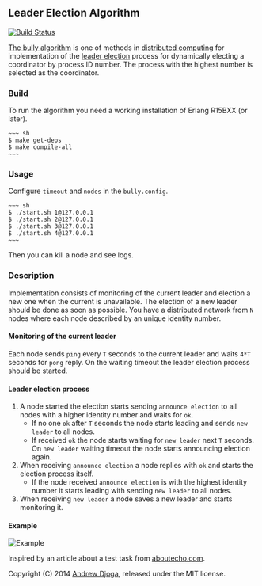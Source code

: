 ## Leader Election Algorithm
[![Build Status](https://travis-ci.org/Djo/leader_election.svg)](https://travis-ci.org/Djo/leader_election)

[The bully algorithm](http://en.wikipedia.org/wiki/Bully_algorithm) is one of methods in [distributed computing](http://en.wikipedia.org/wiki/Distributed_computing) for implementation of the [leader election](http://en.wikipedia.org/wiki/Leader_election) process for dynamically electing a coordinator by process ID number. The process with the highest number is selected as the coordinator.

### Build

To run the algorithm you need a working installation of Erlang R15BXX (or later).

    ~~~ sh
    $ make get-deps
    $ make compile-all
    ~~~

### Usage

Configure `timeout` and `nodes` in the `bully.config`.

    ~~~ sh
    $ ./start.sh 1@127.0.0.1
    $ ./start.sh 2@127.0.0.1
    $ ./start.sh 3@127.0.0.1
    $ ./start.sh 4@127.0.0.1
    ~~~

Then you can kill a node and see logs.

### Description

Implementation consists of monitoring of the current leader and election a new one
when the current is unavailable. The election of a new leader should be done as soon as possible.
You have a distributed network from `N` nodes where each node described by an unique identity number.

#### Monitoring of the current leader

Each node sends `ping` every `T` seconds to the current leader and waits `4*T` seconds for `pong` reply.
On the waiting timeout the leader election process should be started.

#### Leader election process

1. A node started the election starts sending `announce election` to all nodes
   with a higher identity number and waits for `ok`.
    * If no one `ok` after `T` seconds the node starts leading and sends `new leader` to all nodes.
    * If received `ok` the node starts waiting for `new leader` next `T` seconds.
      On `new leader` waiting timeout the node starts announcing election again.
2. When receiving `announce election` a node replies with `ok` and starts the election process itself.
    * If the node received `announce election` is with the highest identity number it starts leading
      with sending `new leader` to all nodes.
3. When receiving `new leader` a node saves a new leader and starts monitoring it.

#### Example

![Example](https://raw.github.com/Djo/leader_election/master/example.png)

Inspired by an article about a test task from [aboutecho.com](http://www.echorussia.ru/jobs/serverside-june-2013.html).

Copyright (C) 2014 [Andrew Djoga](http://andrewdjoga.com), released under the MIT license.
